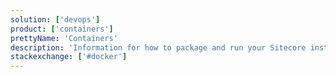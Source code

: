 ```yaml
---
solution: ['devops']
product: ['containers']
prettyName: 'Containers'
description: 'Information for how to package and run your Sitecore instance in container-based environments.'
stackexchange: ['#docker']
---
```

